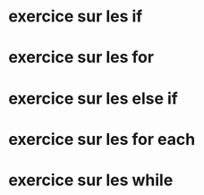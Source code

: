 # exercice sur les if

# exercice sur les for

# exercice sur les else if

# exercice sur les for each

# exercice sur les while
